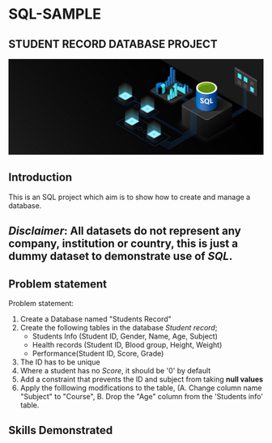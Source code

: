 # SQL-SAMPLE

## STUDENT RECORD DATABASE PROJECT

![](SQL_Webpage.jpg)

## Introduction
This is an SQL project which aim is to show how to create and manage a database. 

**_Disclaimer_**: All datasets do not represent any company, institution or country, this is just a dummy dataset to demonstrate use of _SQL_.
---
## Problem statement

Problem statement:
1. Create a Database named "Students Record"
2. Create the following tables in the database _Student record_;
    - Students Info (Student ID, Gender, Name, Age, Subject)
    - Health records (Student ID, Blood group, Height, Weight)
    - Performance(Student ID, Score, Grade)
3. The ID has to be unique
4. Where a student has no _Score_, it should be '0' by default
5. Add a constraint that prevents the ID and subject from taking **null values**
6. Apply the folllowing modifications to the table, (A. Change column name "Subject" to "Course", B. Drop the "Age" column from the 'Students info' table.
## Skills Demonstrated
